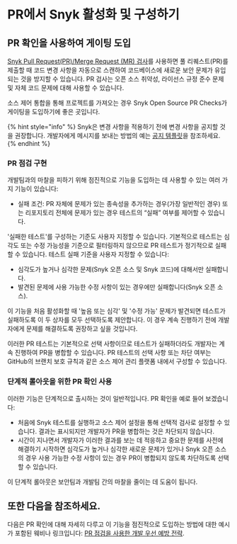 # PR에서 Snyk 활성화 및 구성하기

## PR 확인을 사용하여 게이팅 도입

[Snyk Pull Request(PR)/Merge Request (MR) 검사](../../../scan-with-snyk/run-pr-checks/)를 사용하면 풀 리퀘스트(PR)를 제출할 때 코드 변경 사항을 자동으로 스캔하여 코드베이스에 새로운 보안 문제가 유입되는 것을 방지할 수 있습니다. PR 검사는 오픈 소스 취약성, 라이선스 규정 준수 문제 및 자체 코드 문제에 대해 사용할 수 있습니다.

소스 제어 통합을 통해 프로젝트를 가져오는 경우 Snyk Open Source PR Checks가 게이팅을 도입하기에 좋은 곳입니다.

{% hint style="info" %}
Snyk은 변경 사항을 적용하기 전에 변경 사항을 공지할 것을 권장합니다. 개발자에게 메시지를 보내는 방법의 예는 [공지 템플릿](../../enterprise-implementation-guide/phase-6-rolling-out-the-prevention-stage/announcement-templates-for-prevention.md)을 참조하세요.
{% endhint %}

### PR 점검 구현

개발팀과의 마찰을 피하기 위해 점진적으로 기능을 도입하는 데 사용할 수 있는 여러 가지 기능이 있습니다:

* 실패 조건: PR 자체에 문제가 있는 종속성을 추가하는 경우(가장 일반적인 경우) 또는 리포지토리 전체에 문제가 있는 경우 테스트의 “실패” 여부를 제어할 수 있습니다.

'실패한 테스트'를 구성하는 기준도 사용자 지정할 수 있습니다. 기본적으로 테스트는 심각도 또는 수정 가능성을 기준으로 필터링하지 않으므로 PR 테스트가 정기적으로 실패할 수 있습니다. 테스트 실패 기준을 사용자 지정할 수 있습니다:

* 심각도가 높거나 심각한 문제(Snyk 오픈 소스 및 Snyk 코드)에 대해서만 실패합니다.
* 발견된 문제에 사용 가능한 수정 사항이 있는 경우에만 실패합니다(Snyk 오픈 소스).

이 기능을 처음 활성화할 때 '높음 또는 심각' 및 '수정 가능' 문제가 발견되면 테스트가 실패하도록 이 두 상자를 모두 선택하도록 제안합니다. 이 경우 계속 진행하기 전에 개발자에게 문제를 해결하도록 권장하고 싶을 것입니다.

이러한 PR 테스트는 기본적으로 선택 사항이므로 테스트가 실패하더라도 개발자는 계속 진행하여 PR을 병합할 수 있습니다. PR 테스트의 선택 사항 또는 차단 여부는 GitHub의 브랜치 보호 규칙과 같은 소스 제어 관리 플랫폼 내에서 구성할 수 있습니다.

### 단계적 롤아웃을 위한 PR 확인 사용

이러한 기능은 단계적으로 출시하는 것이 일반적입니다. PR 확인을 예로 들어 보겠습니다:

* 처음에 Snyk 테스트를 실행하고 소스 제어 설정을 통해 선택적 검사로 설정할 수 있습니다. 결과는 표시되지만 개발자가 PR을 병합하는 것은 차단되지 않습니다.
* 시간이 지나면서 개발자가 이러한 결과를 보는 데 적응하고 중요한 문제를 사전에 해결하기 시작하면 심각도가 높거나 심각한 새로운 문제가 있거나 Snyk 오픈 소스의 경우 사용 가능한 수정 사항이 있는 경우 PR이 병합되지 않도록 차단하도록 선택할 수 있습니다.

이 단계적 롤아웃은 보안팀과 개발팀 간의 마찰을 줄이는 데 도움이 됩니다.

## 또한 다음을 참조하세요.

다음은 PR 확인에 대해 자세히 다루고 이 기능을 점진적으로 도입하는 방법에 대한 예시가 포함된 웨비나 링크입니다: [PR 점검을 사용한 개발 우선 예방 전략](https://www.youtube.com/watch?v=6x33EJW_d_E).
